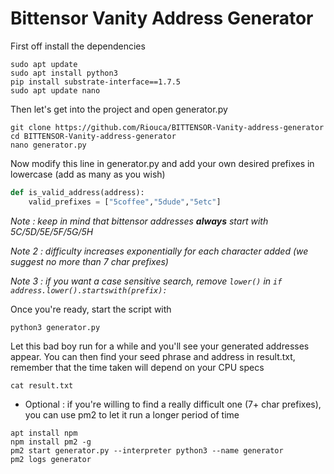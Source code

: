 
# Bittensor Vanity Address Generator

First off install the dependencies
```
sudo apt update
sudo apt install python3
pip install substrate-interface==1.7.5
sudo apt update nano
```

Then let's get into the project and open generator.py

```
git clone https://github.com/Riouca/BITTENSOR-Vanity-address-generator
cd BITTENSOR-Vanity-address-generator
nano generator.py
```

Now modify this line in generator.py and add your own desired prefixes in lowercase (add as many as you wish)

```python
def is_valid_address(address):
    valid_prefixes = ["5coffee","5dude","5etc"]
```
_Note : keep in mind that bittensor addresses __always__ start with 5C/5D/5E/5F/5G/5H_  

_Note 2 : difficulty increases exponentially for each character added (we suggest no more than 7 char prefixes)_

_Note 3 : if you want a case sensitive search, remove ```lower()``` in `if address.lower().startswith(prefix):`_

Once you're ready, start the script with 
```
python3 generator.py
```
Let this bad boy run for a while and you'll see your generated addresses appear. You can then find your seed phrase and address in result.txt, remember that the time taken will depend on your CPU specs
```
cat result.txt
```

- Optional : if you're willing to find a really difficult one (7+ char prefixes), you can use pm2 to let it run a longer period of time
```
apt install npm
npm install pm2 -g
pm2 start generator.py --interpreter python3 --name generator
pm2 logs generator
```
